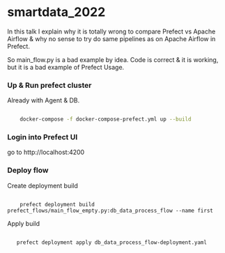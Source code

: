 # smartdata_2022

In this talk I explain why it is totally wrong to compare Prefect vs Apache Airflow & why no sense to try do same pipelines as on Apache Airflow in Prefect. 

So main_flow.py is a bad example by idea. Code is correct & it is working, but it is a bad example of Prefect Usage.


### Up & Run prefect cluster

Already with Agent & DB.

```bash

    docker-compose -f docker-compose-prefect.yml up --build

```


### Login into Prefect UI

go to http://localhost:4200

### Deploy flow 

Create deployment build

```console

    prefect deployment build prefect_flows/main_flow_empty.py:db_data_process_flow --name first

```


Apply build

```console

   prefect deployment apply db_data_process_flow-deployment.yaml

```
